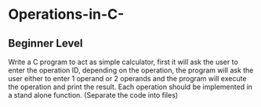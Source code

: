 # Operations-in-C-
<h2> Beginner Level</h2> 
Write a C program to act as simple calculator, first it will ask the user to enter the operation ID,
depending on the operation, the program will ask the user either to enter 1 operand or 2 operands and
the program will execute the operation and print the result. Each operation should be implemented in a
stand alone function. (Separate the code into files)
